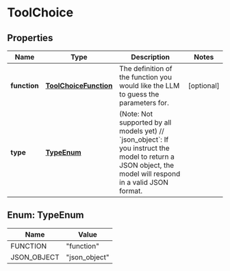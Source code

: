 

# ToolChoice


## Properties

| Name | Type | Description | Notes |
|------------ | ------------- | ------------- | -------------|
|**function** | [**ToolChoiceFunction**](ToolChoiceFunction.md) | The definition of the function you would like the LLM to guess the parameters for. |  [optional] |
|**type** | [**TypeEnum**](#TypeEnum) | (Note: Not supported by all models yet) // &#x60;json_object&#x60;: If you instruct the model to return a JSON object, the model will respond in a valid JSON format. || &#x60;function&#x60;: If you set this to function, you must also pass the &#x60;function&#x60; parameter with extra information. ||  |  [optional] |



## Enum: TypeEnum

| Name | Value |
|---- | -----|
| FUNCTION | &quot;function&quot; |
| JSON_OBJECT | &quot;json_object&quot; |



